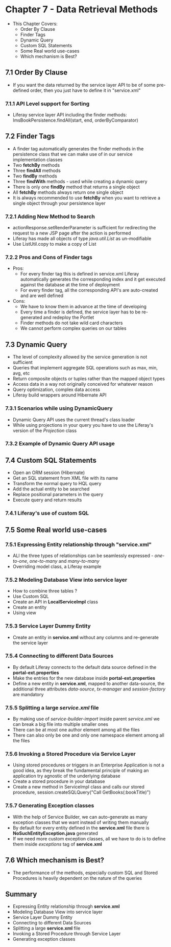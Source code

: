 # Chapter 7 - Data Retrieval Methods
* This Chapter Covers:
    * Order By Clause
    * Finder Tags
    * Dynamic Query
    * Custom SQL Statements
    * Some Real world use-cases
    * Which mechanism is Best?

## 7.1 Order By Clause
* If you want the data returned by the service layer API to be of some pre-defined order, then you just have to define it in "service.xml"

### 7.1.1 API Level support for Sorting
* Liferay service layer API including the finder methods: lmsBookPersistence.findAll(start, end, orderByComparator)

## 7.2 Finder Tags
* A finder tag automatically generates the finder methods in the persistence class that we can make use of in our service implementation classes
* Two **fetchBy** methods
* Three **findAll** methods
* Two **findBy** methods
* Three **findWith** methods - used while creating a dynamic query
* There is only one **findBy** method that returns a single object
* All **fetchBy** methods always return one single object
* It is always recommended to use **fetchBy** when you want to retrieve a single object through your persistence layer

### 7.2.1 Adding New Method to Search
* actionResponse.setRenderParameter is sufficient for redirecting the request to a new JSP page after the action is performed
* Liferay has made all objects of type *java.util.List* as un-modifiable
* Use ListUtil.copy to make a copy of List

### 7.2.2 Pros and Cons of Finder tags
* Pros:
    * For every finder tag this is defined in service.xml Liferay automatically generates the corresponding index and it get executed against the database at the time of deployment
    * For every finder tag, all the corresponding API's are auto-created and are well defined
* Cons:
   * We have to know them in advance at the time of developing
   * Every time a finder is defined, the service layer has to be re-generated and redeploy the Portlet
   * Finder methods do not take wild card characters
   * We cannot perform complex queries on our tables

## 7.3 Dynamic Query   
* The level of complexity allowed by the service generation is not sufficient
* Queries that implement aggregate SQL operations such as max, min, avg, etc
* Return composite objects or tuples rather than the mapped object types
* Access data in a way not originally conceived for whatever reason
* Query optimization, complex data access
* Liferay build wrappers around Hibernate API

### 7.3.1 Scenarios while using DynamicQuery
* Dynamic Query API uses the current thread's class loader
* While using projections in your query you have to use the Liferay's version of the *Projection* class

### 7.3.2 Example of Dynamic Query API usage

## 7.4 Custom SQL Statements
* Open an ORM session (Hibernate)
* Get an SQL statement from XML file with its name
* Transform the normal query to HQL query
* Add the actual entity to be searched
* Replace positional parameters in the query
* Execute query and return results

### 7.4.1 Liferay's use of custom SQL

## 7.5 Some Real world use-cases

### 7.5.1 Expressing Entity relationship through "service.xml"
* ALl the three types of relationships can be seamlessly expressed - *one-to-one*, *one-to-many* and *many-to-many*
* Overriding model class, a Liferay example

### 7.5.2 Modeling Database View into service layer
* How to combine three tables ?
* Use Custom SQL
* Create an API in **LocalServiceImpl** class
* Create an entity
* Using view

### 7.5.3 Service Layer Dummy Entity
* Create an entity in **service.xml** without any columns and re-generate the service layer

### 7.5.4 Connecting to different Data Sources
* By default Liferay connects to the default data source defined in the **portal-ext.properties**
* Make the entries for the new database inside **portal-ext.properties**
* Define a new entity in **service.xml**, mapped to another data-source, the additional three attributes *data-source*, *tx-manager* and *session-factory* are mandatory

### 7.5.5 Splitting a large *service.xml* file
* By making use of *service-builder-import* inside parent *service.xml* we can break a big file into multiple smaller ones
* There can be at most one author element among all the files
* There can also only be one and only one namespace element among all the files

### 7.5.6 Invoking a Stored Procedure via Service Layer
* Using stored procedures or triggers in an Enterprise Application is not a good idea, as they break the fundamental principle of making an application try agnostic of the underlying database
* Create a stored procedure in your database
* Create a new method in ServiceImpl class and calls our stored procedure, session.createSQLQuery("Call GetBooks(:bookTitle)")

### 7.5.7 Generating Exception classes
* With the help of Service Builder, we can auto-generate as many exception classes that we want instead of writing them manually
* By default for every entity defined in the **service.xml** file there is **NoSuchEntityException.java** generated
* If we need more custom exception classes, all we have to do is to define them inside *exceptions* tag of **service.xml**

## 7.6 Which mechanism is Best?
* The performance of the methods, especially custom SQL and Stored Procedures is heavily dependent on the nature of the queries

## Summary
* Expressing Entity relationship through **service.xml**
* Modeling Database View into service layer
* Service Layer Dummy Entity
* Connecting to different Data Sources
* Splitting a large **service.xml** file
* Invoking a Stored Procedure through Service Layer
* Generating exception classes
